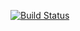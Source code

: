 [![Build Status](https://travis-ci.org/testkh13/test.svg?branch=master&token=xqUblBX_v-EGopkDPlvtmw)](https://travis-ci.org/testkh13/test)